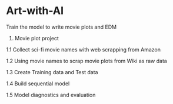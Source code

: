 # Art-with-AI
Train the model to write movie plots and EDM


1. Movie plot project

  1.1 Collect sci-fi movie names with web scrapping from Amazon

  1.2 Using movie names to scrap movie plots from Wiki as raw data

  1.3 Create Training data and Test data

  1.4 Build sequential model

  1.5 Model diagnostics and evaluation
